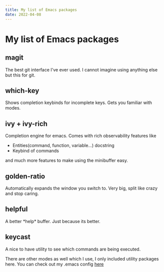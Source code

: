 ```yaml
---
title: My list of Emacs packages
date: 2022-04-08
---
```


# My list of Emacs packages #

## magit ##
The best git interface I've ever used. I cannot imagine using anything else but this for git.

## which-key #
Shows completion keybinds for incomplete keys. Gets you familiar with modes. 

## ivy + ivy-rich ##
Completion engine for emacs. Comes with rich observability features like 
  * Entities(command, function, variable...) docstring
  * Keybind of commands
  
and much more features to make using the minibuffer easy.

## golden-ratio ##
Automatically expands the window you switch to. Very big, split like crazy and stop caring.

## helpful ##
A better \*help\* buffer. Just because its better.

## keycast ##
A nice to have utility to see which commands are being executed. 

There are other modes as well which I use, I only included utility packages here. You can check out my .emacs config [here](https://github.com/jarusll/dotfiles/blob/master/.emacs ".emacs config ")
